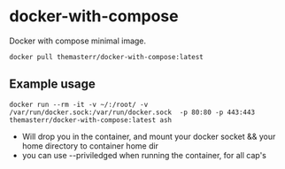# docker-with-compose
Docker with compose minimal image.

```docker pull themasterr/docker-with-compose:latest```

## Example usage

```
docker run --rm -it -v ~/:/root/ -v /var/run/docker.sock:/var/run/docker.sock  -p 80:80 -p 443:443 themasterr/docker-with-compose:latest ash
```
- Will drop you in the container, and mount your docker socket && your home directory to container home dir
- you can use --priviledged when running the container, for all cap's

